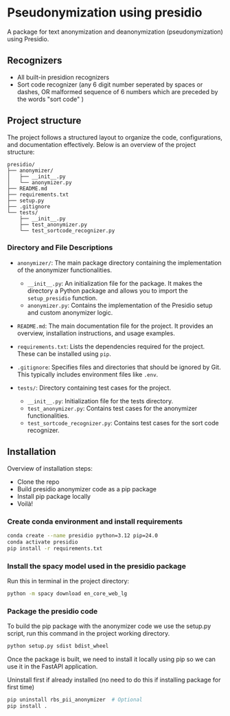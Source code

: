 # Pseudonymization using presidio

A package for text anonymization and deanonymization (pseudonymization) using Presidio.

## Recognizers

- All built-in presidion recognizers
- Sort code recognizer (any 6 digit number seperated by spaces or dashes, OR malformed sequence of 6 numbers which are preceded by the words "sort code" )

## Project structure
The project follows a structured layout to organize the code, configurations, and documentation effectively. Below is an overview of the project structure:
```
presidio/
├── anonymizer/
│   ├── __init__.py
│   └── anonymizer.py
├── README.md
├── requirements.txt
├── setup.py
├── .gitignore
└── tests/
    ├── __init__.py
    ├── test_anonymizer.py
    └── test_sortcode_recognizer.py
```

### Directory and File Descriptions

- `anonymizer/`: The main package directory containing the implementation of the anonymizer functionalities.
  - `__init__.py`: An initialization file for the package. It makes the directory a Python package and allows you to import the `setup_presidio` function.
  - `anonymizer.py`: Contains the implementation of the Presidio setup and custom anonymizer logic.

- `README.md`: The main documentation file for the project. It provides an overview, installation instructions, and usage examples.

- `requirements.txt`: Lists the dependencies required for the project. These can be installed using `pip`.

- `.gitignore`: Specifies files and directories that should be ignored by Git. This typically includes environment files like `.env`.

- `tests/`: Directory containing test cases for the project.
  - `__init__.py`: Initialization file for the tests directory.
  - `test_anonymizer.py`: Contains test cases for the anonymizer functionalities.
  - `test_sortcode_recognizer.py`: Contains test cases for the sort code recognizer.

## Installation

Overview of installation steps:
- Clone the repo
- Build presidio anonymizer code as a pip package
- Install pip package locally
- Voilà!

### Create conda environment and install requirements
```sh
conda create --name presidio python=3.12 pip=24.0
conda activate presidio
pip install -r requirements.txt
```

### Install the spacy model used in the presidio package
Run this in terminal in the project directory:
```sh
python -m spacy download en_core_web_lg
```

### Package the presidio code

To build the pip package with the anonymizer code we use the setup.py script, run this command in the project working directory.
```sh
python setup.py sdist bdist_wheel
```

Once the package is built, we need to install it locally using pip so we can use it in the FastAPI application.

Uninstall first if already installed (no need to do this if installing package for first time)

```sh
pip uninstall rbs_pii_anonymizer  # Optional 
pip install .
```